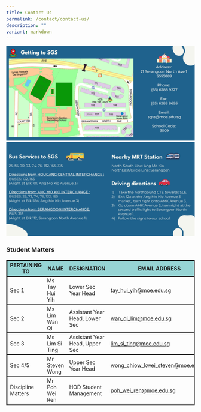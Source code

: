 ```yaml
---
title: Contact Us
permalink: /contact/contact-us/
description: ""
variant: markdown
---
```

![](/images/Map3.jpg)
![](/images/Map4.jpg)

### Student Matters
<style>
table {
  border: 1px solid black;
  border-collapse: collapse;
}
	th {
  background-color: #96D4D4;
	}
	tr  {
	border: 2px solid black;
  border-collapse: collapse;
	}
</style>

<table>
<thead>
  <tr>
    <th>PERTAINING TO</th>
    <th>NAME</th>
		<th>DESIGNATION</th>
    <th>EMAIL ADDRESS</th>
  </tr>
</thead>
<tbody>
  <tr>
	
  </tr>
  <tr>
    <td>Sec 1</td>
    <td>Ms Tay Hui Yih</td>
		<td>Lower Sec Year Head</td>
    <td><a href="mailto:tay_hui_yih@moe.edu.sg">tay_hui_yih@moe.edu.sg</a></td>
  </tr>
  <tr>
    <td>Sec 2</td>
    <td>Ms Lim Wan Qi</td>
		<td>Assistant Year Head, Lower Sec</td>
    <td><a href="mailto:wan_qi_lim@moe.edu.sg">wan_qi_lim@moe.edu.sg</a></td>
  </tr>
		 <tr>
    <td>Sec 3</td>
    <td>Ms Lim Si Ting</td>
		<td>Assistant Year Head, Upper Sec</td>
    <td><a href="mailto:lim_si_ting@moe.edu.sg">lim_si_ting@moe.edu.sg</a></td>
  </tr>
  <tr>
    <td>Sec 4/5</td>
    <td>Mr Steven Wong </td>
		<td>Upper Sec Year Head</td>
    <td><a href="mailto:wong_chiow_kwei_steven@moe.edu.sg">wong_chiow_kwei_steven@moe.edu.sg</a></td>
  </tr>
  <tr>
    <td>Discipline Matters</td>
    <td>Mr Poh Wei Ren</td>
		<td>HOD Student Management</td>
    <td><a href="mailto:poh_wei_ren@moe.edu.sg">poh_wei_ren@moe.edu.sg</a></td>
  </tr>
</tbody>
</table>